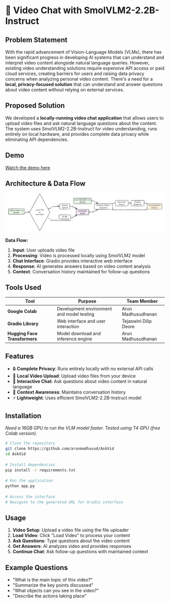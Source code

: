 # 🎥 Video Chat with SmolVLM2-2.2B-Instruct

## Problem Statement
With the rapid advancement of Vision-Language Models (VLMs), there has been significant progress in developing AI systems that can understand and interpret video content alongside natural language queries. However, existing video understanding solutions require expensive API access or paid cloud services, creating barriers for users and raising data privacy concerns when analyzing personal video content. There's a need for a **local, privacy-focused solution** that can understand and answer questions about video content without relying on external services.

## Proposed Solution
We developed a **locally-running video chat application** that allows users to upload video files and ask natural language questions about the content. The system uses SmolVLM2-2.2B-Instruct for video understanding, runs entirely on local hardware, and provides complete data privacy while eliminating API dependencies.

## Demo
[Watch the demo here](https://youtu.be/biBoPD8diAE)

## Architecture & Data Flow
![Architecture Diagram](dataflow.png)

**Data Flow:**
1. **Input**: User uploads video file
2. **Processing**: Video is processed locally using SmolVLM2 model
3. **Chat Interface**: Gradio provides interactive web interface
4. **Response**: AI generates answers based on video content analysis
5. **Context**: Conversation history maintained for follow-up questions

## Tools Used
| Tool | Purpose | Team Member |
|------|---------|-------------|
| **Google Colab** | Development environment and model testing | Arun Madhusudhanan |
| **Gradio Library** | Web interface and user interaction | Tejaswini Dilip Deore |
| **Hugging Face Transformers** | Model download and inference engine | Arun Madhusudhanan |

## Features
- 🔒 **Complete Privacy**: Runs entirely locally with no external API calls
- 📁 **Local Video Upload**: Upload video files from your device
- 💬 **Interactive Chat**: Ask questions about video content in natural language
- 🧠 **Context Awareness**: Maintains conversation history
- ⚡ **Lightweight**: Uses efficient SmolVLM2-2.2B-Instruct model

## Installation
*Need a 16GB GPU to run the VLM model faster. Tested using T4 GPU (free Colab version).*

```bash
# Clone the repository
git clone https://github.com/arunmadhusud/AskVid
cd AskVid

# Install dependencies
pip install -r requirements.txt

# Run the application
python app.py

# Access the interface
# Navigate to the generated URL for Gradio interface
```

## Usage
1. **Video Setup**: Upload a video file using the file uploader
2. **Load Video**: Click "Load Video" to process your content
3. **Ask Questions**: Type questions about the video content
4. **Get Answers**: AI analyzes video and provides responses
5. **Continue Chat**: Ask follow-up questions with maintained context

## Example Questions
- "What is the main topic of this video?"
- "Summarize the key points discussed"
- "What objects can you see in the video?"
- "Describe the actions taking place"

